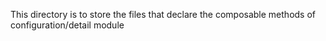 This directory is to store the files that declare the composable methods of configuration/detail module
